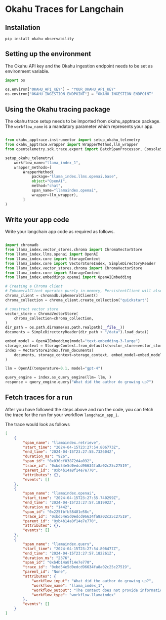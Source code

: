 # Okahu Traces for Langchain

## Installation

```shell
pip install okahu-observability
```

## Setting up the environment

The Okahu API key and the Okahu ingestion endpoint needs to be set as environment variable.


```python
import os

os.environ["OKAHU_API_KEY"] = "YOUR_OKAHU_API_KEY"
os.environ["OKAHU_INGESTION_ENDPOINT"] = "OKAHU_INGESTION_ENDPOINT"
```

## Using the Okahu tracing package
The okahu trace setup needs to be imported from okahu_apptrace package.
The `workflow_name` is a mandatory parameter which represents your app.

```python

from okahu_apptrace.instrumentor import setup_okahu_telemetry
from okahu_apptrace.wrapper import WrapperMethod,llm_wrapper
from opentelemetry.sdk.trace.export import BatchSpanProcessor, ConsoleSpanExporter

setup_okahu_telemetry(
    workflow_name="llama_index_1",
    wrapper_methods=[
        WrapperMethod(
            package="llama_index.llms.openai.base",
            object="OpenAI",
            method="chat",
            span_name="llamaindex.openai",
            wrapper=llm_wrapper),
        ]
)

```

## Write your app code

Write your langchain app code as required as follows.

```python

import chromadb
from llama_index.vector_stores.chroma import ChromaVectorStore
from llama_index.llms.openai import OpenAI
from llama_index.core import StorageContext
from llama_index.core import VectorStoreIndex, SimpleDirectoryReader
from llama_index.vector_stores.chroma import ChromaVectorStore
from llama_index.core import StorageContext
from llama_index.embeddings.openai import OpenAIEmbedding

# Creating a Chroma client
# EphemeralClient operates purely in-memory, PersistentClient will also save to disk
chroma_client = chromadb.EphemeralClient()
chroma_collection = chroma_client.create_collection("quickstart")

# construct vector store
vector_store = ChromaVectorStore(
    chroma_collection=chroma_collection,
)
dir_path = os.path.dirname(os.path.realpath(__file__))
documents = SimpleDirectoryReader(dir_path + "/data").load_data()

embed_model = OpenAIEmbedding(model="text-embedding-3-large")
storage_context = StorageContext.from_defaults(vector_store=vector_store)
index = VectorStoreIndex.from_documents(
    documents, storage_context=storage_context, embed_model=embed_model
)

llm = OpenAI(temperature=0.1, model="gpt-4")

query_engine = index.as_query_engine(llm= llm, )
response = query_engine.query("What did the author do growing up?")

```

## Fetch traces for a run

After you have followed the steps above and run the code, you can fetch the trace for the run for your workflow `langchain_app_1`.

The trace would look as follows

```json
[
    {
        "span_name": "llamaindex.retrieve",
        "start_time": "2024-04-15T23:27:54.806773Z",
        "end_time": "2024-04-15T23:27:55.732604Z",
        "duration_ms": "926",
        "span_id": "0x030cf03872d4a092",
        "trace_id": "0xbd54e5d0edcd96634fa8a02c25c27519",
        "parent_id": "0xb4b14a8f14e7e770",
        "attributes": {},
        "events": []
    },
    {
        "span_name": "llamaindex.openai",
        "start_time": "2024-04-15T23:27:55.740299Z",
        "end_time": "2024-04-15T23:27:57.181992Z",
        "duration_ms": "1442",
        "span_id": "0x225fbfb58481e58c",
        "trace_id": "0xbd54e5d0edcd96634fa8a02c25c27519",
        "parent_id": "0xb4b14a8f14e7e770",
        "attributes": {},
        "events": []
    },
    {
        "span_name": "llamaindex.query",
        "start_time": "2024-04-15T23:27:54.806477Z",
        "end_time": "2024-04-15T23:27:57.182261Z",
        "duration_ms": "2376",
        "span_id": "0xb4b14a8f14e7e770",
        "trace_id": "0xbd54e5d0edcd96634fa8a02c25c27519",
        "parent_id": "None",
        "attributes": {
            "workflow_input": "What did the author do growing up?",
            "workflow_name": "llama_index_1",
            "workflow_output": "The context does not provide information about what the author did while growing up.",
            "workflow_type": "workflow.llamaindex"
        },
        "events": []
    }
]

```












